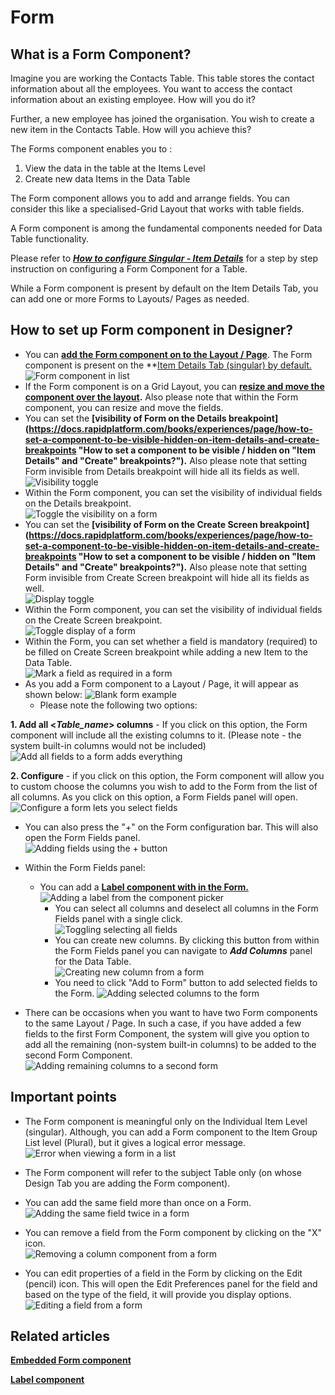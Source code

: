 # Form

## **What is a Form Component?**

Imagine you are working the Contacts Table. This table stores the contact information about all the employees. You want to access the contact information about an existing employee. How will you do it?

Further, a new employee has joined the organisation. You wish to create a new item in the Contacts Table. How will you achieve this?

The Forms component enables you to :

1. View the data in the table at the Items Level
2. Create new data Items in the Data Table

The Form component allows you to add and arrange fields. You can consider this like a specialised-Grid Layout that works with table fields.

A Form component is among the fundamental components needed for Data Table functionality.

Please refer to ***[How to configure Singular - Item Details](https://docs.rapidplatform.com/books/experiences/page/how-to-configure-item-details-and-item-creation#bkmrk-how-to-configure-sin-0)*** for a step by step instruction on configuring a Form Component for a Table.

While a Form component is present by default on the Item Details Tab, you can add one or more Forms to Layouts/ Pages as needed.


## **How to set up Form component in Designer?**

- You can **[add the Form component on to the Layout / Page](https://docs.rapidplatform.com/books/experiences/page/how-to-add-a-component-to-a-layout-page "How to add a component to a Layout / Page?")**. The Form component is present on the **[Item Details Tab (singular) by default.](https://docs.rapidplatform.com/books/experiences/page/how-to-configure-item-details-and-item-creation#bkmrk-the-defaults-on-a-de)  
    ![Form component in list](<Component list.png>)
- If the Form component is on a Grid Layout, you can **[resize and move the component over the layout](https://docs.rapidplatform.com/books/experiences/page/how-to-arrange-a-component-on-grid-layout "How to arrange a component on Grid layout?").** Also please note that within the Form component, you can resize and move the fields.
- You can set the **[visibility of Form on the Details breakpoint](https://docs.rapidplatform.com/books/experiences/page/how-to-set-a-component-to-be-visible-hidden-on-item-details-and-create-breakpoints "How to set a component to be visible / hidden on "Item Details" and "Create" breakpoints?").** Also please note that setting Form invisible from Details breakpoint will hide all its fields as well. 
    ![Visibility toggle](<../Visiblity toggle.png>)
- Within the Form component, you can set the visibility of individual fields on the Details breakpoint.   
    ![Toggle the visibility on a form](<Toggle visiblity on form.png>)
- You can set the **[visibility of Form on the Create Screen breakpoint](https://docs.rapidplatform.com/books/experiences/page/how-to-set-a-component-to-be-visible-hidden-on-item-details-and-create-breakpoints "How to set a component to be visible / hidden on "Item Details" and "Create" breakpoints?").** Also please note that setting Form invisible from Create Screen breakpoint will hide all its fields as well.   
    ![Display toggle](<../Display toggle.png>)
- Within the Form component, you can set the visibility of individual fields on the Create Screen breakpoint.   
    ![Toggle display of a form](<Toggle display on a form.png>)
- Within the Form, you can set whether a field is mandatory (required) to be filled on Create Screen breakpoint while adding a new Item to the Data Table.  
    ![Mark a field as required in a form](<Mark a field in a form as required.png>)
- As you add a Form component to a Layout / Page, it will appear as shown below: 
    ![Blank form example](<Blank form example.png>)
    - Please note the following two options:

**1. Add all &lt;*Table\_name*&gt; columns** - If you click on this option, the Form component will include all the existing columns to it. (Please note - the system built-in columns would not be included)  
![Add all fields to a form adds everything](<Add all fields to a form.png>)
  
**2. Configure** - if you click on this option, the Form component will allow you to custom choose the columns you wish to add to the Form from the list of all columns. As you click on this option, a Form Fields panel will open.   
![Configure a form lets you select fields](<Configure a form to select fields.png>)

- You can also press the "+" on the Form configuration bar. This will also open the Form Fields panel.   
    ![Adding fields using the + button](<Add fields to a form using the plus.png>)
- Within the Form Fields panel: 
    - You can add a [**Label component with in the Form.**](https://docs.rapidplatform.com/books/experiences/page/what-is-a-label-component "What is a Label component?")  
        ![Adding a label from the component picker](<Add a label to a form.png>)
        - You can select all columns and deselect all columns in the Form Fields panel with a single click.   
            ![Toggling selecting all fields](<Toggling selecting all fields.png>)
        - You can create new columns. By clicking this button from within the Form Fields panel you can navigate to ***Add Columns*** panel for the Data Table.   
            ![Creating new column from a form](<Creating new column from a form.png>)
        - You need to click "Add to Form" button to add selected fields to the Form. 
        ![Adding selected columns to the form](<Adding selected columns to the form.png>)

- There can be occasions when you want to have two Form components to the same Layout / Page. In such a case, if you have added a few fields to the first Form Component, the system will give you option to add all the remaining (non-system built-in columns) to be added to the second Form Component.  
    ![Adding remaining columns to a second form](<Add remaining columns with two forms.png>)

## **Important points** 

- The Form component is meaningful only on the Individual Item Level (singular). Although, you can add a Form component to the Item Group List level (Plural), but it gives a logical error message. 
![Error when viewing a form in a list](<Error when viewing a form in a list.png>)

- The Form component will refer to the subject Table only (on whose Design Tab you are adding the Form component).

- You can add the same field more than once on a Form.
![Adding the same field twice in a form](<Adding the same field twice in a form.png>)

- You can remove a field from the Form component by clicking on the "X" icon.  
![Removing a column component from a form](<Removing a column component from a form.png>)

- You can edit properties of a field in the Form by clicking on the Edit (pencil) icon. This will open the Edit Preferences panel for the field and based on the type of the field, it will provide you display options. 
![Editing a field from a form](<Editing a column from a form.png>)

## **Related articles**

[**Embedded Form component**](https://docs.rapidplatform.com/books/experiences/page/what-is-a-embedded-form-component-on-a-layout-page "What is a Embedded Form component on a Layout / Page?")

[**Label component**](https://docs.rapidplatform.com/books/experiences/page/what-is-a-label-component "What is a Label component?")